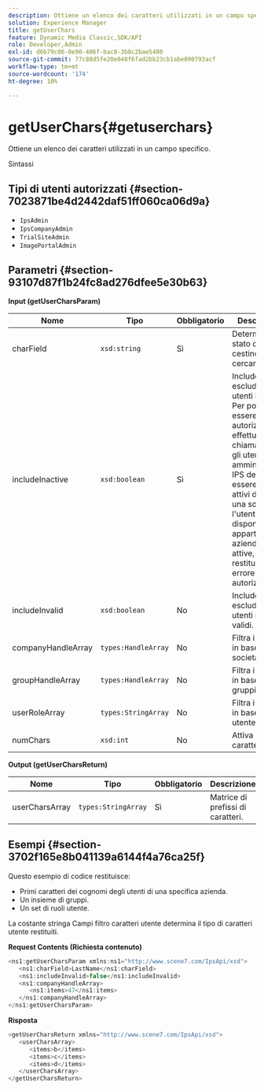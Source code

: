 ```yaml
---
description: Ottiene un elenco dei caratteri utilizzati in un campo specifico.
solution: Experience Manager
title: getUserChars
feature: Dynamic Media Classic,SDK/API
role: Developer,Admin
exl-id: d6b79c06-0e90-406f-bac8-3b8c2bae5480
source-git-commit: 77c88d5fe20e048f6fad2bb23cb1abe090793acf
workflow-type: tm+mt
source-wordcount: '174'
ht-degree: 10%

---
```


# getUserChars{#getuserchars}

Ottiene un elenco dei caratteri utilizzati in un campo specifico.

Sintassi

## Tipi di utenti autorizzati {#section-7023871be4d2442daf51ff060ca06d9a}

* `IpsAdmin`
* `IpsCompanyAdmin`
* `TrialSiteAdmin`
* `ImagePortalAdmin`

## Parametri {#section-93107d87f1b24fc8ad276dfee5e30b63}

**Input (getUserCharsParam)**

| Nome | Tipo | Obbligatorio | Descrizione |
|---|---|---|---|
| charField | `xsd:string` | Sì | Determina lo stato del cestino da cercare. |
| includeInactive | `xsd:boolean` | Sì | Includere o escludere gli utenti inattivi. Per poter essere autorizzati a effettuare chiamate API, gli utenti non amministratori IPS devono essere membri attivi di almeno una società. Se l&#39;utente non dispone di appartenenze aziendali attive, viene restituito un errore di autorizzazione. |
| includeInvalid | `xsd:boolean` | No | Includere o escludere utenti non validi. |
| companyHandleArray | `types:HandleArray` | No | Filtra i risultati in base alla società. |
| groupHandleArray | `types:HandleArray` | No | Filtra i risultati in base ai gruppi. |
| userRoleArray | `types:StringArray` | No | Filtra i risultati in base al ruolo utente. |
| numChars | `xsd:int` | No | Attiva >1 carattere. |

**Output (getUserCharsReturn)**

| Nome | Tipo | Obbligatorio | Descrizione |
|---|---|---|---|
| userCharsArray | `types:StringArray` | Sì | Matrice di prefissi di caratteri. |

## Esempi {#section-3702f165e8b041139a6144f4a76ca25f}

Questo esempio di codice restituisce:

* Primi caratteri dei cognomi degli utenti di una specifica azienda.
* Un insieme di gruppi.
* Un set di ruoli utente.

La costante stringa Campi filtro caratteri utente determina il tipo di caratteri utente restituiti.

**Request Contents (Richiesta contenuto)**

```java
<ns1:getUserCharsParam xmlns:ns1="http://www.scene7.com/IpsApi/xsd">
   <ns1:charField>LastName</ns1:charField>
   <ns1:includeInvalid>false</ns1:includeInvalid>
   <ns1:companyHandleArray>
      <ns1:items>47</ns1:items>
   </ns1:companyHandleArray>
</ns1:getUserCharsParam>
```

**Risposta**

```java
<getUserCharsReturn xmlns="http://www.scene7.com/IpsApi/xsd">
   <userCharsArray>
      <items>b</items>
      <items>c</items>
      <items>d</items>
   </userCharsArray>
</getUserCharsReturn>
```
